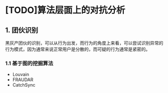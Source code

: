 # [TODO]算法层面上的对抗分析



## 1. 团伙识别

黑灰产团伙的识别，可以从行为出发，而行为的角度上来看，可以尝试识别异常的行为模式，因为通常来说正常用户是分散的，而可疑的行为通常是紧密的。

### 1.1 基于图的挖掘算法

-   Louvain
-   FRAUDAR
-   CatchSync

